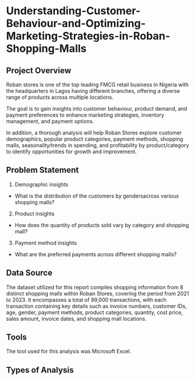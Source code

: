 # Understanding-Customer-Behaviour-and-Optimizing-Marketing-Strategies-in-Roban-Shopping-Malls

## Project Overview
Roban stores is one of the top leading FMCG retail business in Nigeria with the headquarters in Lagos having different branches, offering a diverse range of products across multiple locations. 

The goal is to gain insights into customer behaviour, product demand, and payment preferences to enhance marketing strategies, inventory management, and payment options.

In addition, a thorough analysis will help Roban Stores explore customer demographics, popular product categories, payment methods, shopping malls, seasonality/trends in spending, and profitability by product/category to identify opportunities for growth and improvement.

## Problem Statement
1.  Demographic insights
- What is the distribution of the customers by gendersacross various shopping malls?
2. Product insights
- How does the quantity of products sold vary by category and shopping mall?
3. Payment method insights
  - What are the preferred payments across different shopping malls?
    
## Data Source
The dataset utilized for this report compiles shopping information from 8 distinct shopping malls within Roban Stores, covering the period from 2021 to 2023. It encompasses a total of 99,000 transactions, with each transaction containing key details such as invoice numbers, customer IDs, age, gender, payment methods, product categories, quantity, cost price, sales amount, invoice dates, and shopping mall locations.

## Tools 
The tool used for this analysis was Microsoft Excel.

## Types of Analysis

## 

